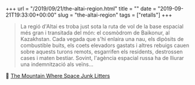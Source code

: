+++
url = "/2019/09/21/the-altai-region.html"
title = ""
date = "2019-09-21T19:33:00+00:00"
slug = "the-altai-region"
tags = ["retalls"]
+++

> La regió d'Altai es troba just sota la ruta de vol de la base espacial més gran i transitada del món: el cosmòdrom de Baikonur, al Kazakhstan. Cada vegada que s'hi enlaira una nau, els dipòsits de combustible buits, els coets elevadors gastats i altres rebuigs cauen sobre aquests turons remots, esgarrifen els residents, destrossen cases i maten bestiar. Sovint, l'agència espacial russa ha de lliurar una indemnització als veïns…

📎 [The Mountain Where Space Junk Litters](https://www.amusingplanet.com/2019/09/the-mountains-where-space-junk-litter.html)
